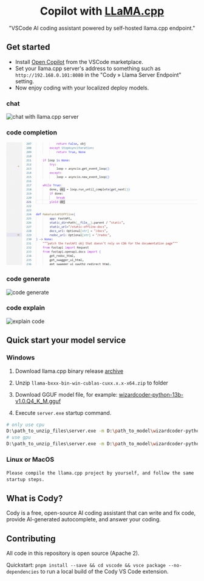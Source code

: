 <div align=center>

# Copilot with [LLaMA.cpp](https://github.com/ggerganov/llama.cpp)

"VSCode AI coding assistant powered by self-hosted llama.cpp endpoint."

</div>

## Get started

- Install [Open Copilot](https://marketplace.visualstudio.com/items?itemName=rickyang.ocopilot) from the VSCode marketplace.
- Set your llama.cpp server's address to something such as `http://192.168.0.101:8080` in the "Cody » Llama Server Endpoint" setting.
- Now enjoy coding with your localized deploy models.


 ### chat 

<img src="examples/chat_demo.gif" alt="chat with llama.cpp server"/>

### code completion

<img src="examples/code_completion.gif" alt="code completion"/>

### code generate

<img src="examples/code_generate_demo1.gif" alt="code generate"/>

### code explain

<img src="examples/explain_code_demo1.gif" alt="explain code"/>


## Quick start your model service

### Windows
>
1. Download llama.cpp binary release [archive](https://github.com/ggerganov/llama.cpp/releases)

2. Unzip `llama-bxxx-bin-win-cublas-cuxx.x.x-x64.zip` to folder

3. Download GGUF model file, for example: [wizardcoder-python-13b-v1.0.Q4_K_M.gguf](https://huggingface.co/TheBloke/WizardCoder-Python-13B-V1.0-GGUF/resolve/main/wizardcoder-python-13b-v1.0.Q4_K_M.gguf?download=true)

4. Execute `server.exe` startup command.

```sh
# only use cpu
D:\path_to_unzip_files\server.exe -m D:\path_to_model\wizardcoder-python-13b-v1.0.Q4_K_M.gguf -t 8 -c 1024
# use gpu
D:\path_to_unzip_files\server.exe -m D:\path_to_model\wizardcoder-python-13b-v1.0.Q4_K_M.gguf -t 8 -ngl 81 -c 1024
```


### Linux or MacOS

`Please compile the llama.cpp project by yourself, and follow the same startup steps.`

## What is Cody?

Cody is a free, open-source AI coding assistant that can write and fix code, provide AI-generated autocomplete, and answer your coding.

## Contributing

All code in this repository is open source (Apache 2).

Quickstart: `pnpm install --save && cd vscode && vsce package --no-dependencies` to run a local build of the Cody VS Code extension.

